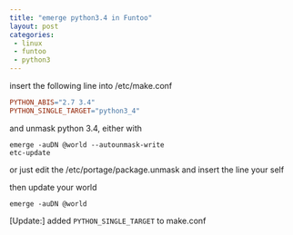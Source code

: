 ```yaml
---
title: "emerge python3.4 in Funtoo"
layout: post
categories:
 - linux
 - funtoo
 - python3
---
```


insert the following line into /etc/make.conf

```Makefile
PYTHON_ABIS="2.7 3.4"
PYTHON_SINGLE_TARGET="python3_4"
```

and unmask python 3.4, either with 

    emerge -auDN @world --autounmask-write
    etc-update

or just edit the /etc/portage/package.unmask and insert the line your self

then update your world

    emerge -auDN @world

[Update:] added `PYTHON_SINGLE_TARGET` to make.conf
